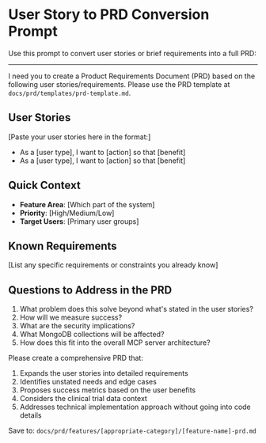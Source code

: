 # User Story to PRD Conversion Prompt

Use this prompt to convert user stories or brief requirements into a full PRD:

---

I need you to create a Product Requirements Document (PRD) based on the following user stories/requirements. Please use the PRD template at `docs/prd/templates/prd-template.md`.

## User Stories
[Paste your user stories here in the format:]
- As a [user type], I want to [action] so that [benefit]
- As a [user type], I want to [action] so that [benefit]

## Quick Context
- **Feature Area**: [Which part of the system]
- **Priority**: [High/Medium/Low]
- **Target Users**: [Primary user groups]

## Known Requirements
[List any specific requirements or constraints you already know]

## Questions to Address in the PRD
1. What problem does this solve beyond what's stated in the user stories?
2. How will we measure success?
3. What are the security implications?
4. What MongoDB collections will be affected?
5. How does this fit into the overall MCP server architecture?

Please create a comprehensive PRD that:
1. Expands the user stories into detailed requirements
2. Identifies unstated needs and edge cases
3. Proposes success metrics based on the user benefits
4. Considers the clinical trial data context
5. Addresses technical implementation approach without going into code details

Save to: `docs/prd/features/[appropriate-category]/[feature-name]-prd.md`